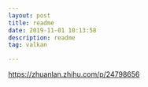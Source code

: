```yaml
---
layout: post
title: readme
date: 2019-11-01 10:13:58
description: readme
tag: valkan

---
```



https://zhuanlan.zhihu.com/p/24798656